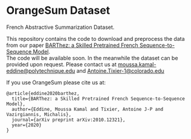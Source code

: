 # OrangeSum Dataset
French Abstractive Summarization Dataset.

This repository contains the code to download and preprocess the data from our paper [BARThez: a Skilled Pretrained French Sequence-to-Sequence Model](https://arxiv.org/abs/2010.12321). <br> 
The code will be available soon. In the meanwhile the dataset can be provided upon request. Please contact us at moussa.kamal-eddine@polytechnique.edu and Antoine.Tixier-1@colorado.edu

If you use OrangeSum please cite us at:
```
@article{eddine2020barthez,
  title={BARThez: a Skilled Pretrained French Sequence-to-Sequence Model},
  author={Eddine, Moussa Kamal and Tixier, Antoine J-P and Vazirgiannis, Michalis},
  journal={arXiv preprint arXiv:2010.12321},
  year={2020}
}
```
